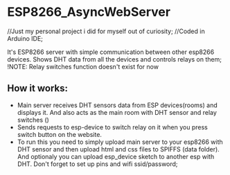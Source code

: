# ESP8266_AsyncWebServer
//Just my personal project i did for myself out of curiosity;
//Coded in Arduino IDE;

It's ESP8266 server with simple communication between other esp8266 devices.
Shows DHT data from all the devices and controls relays on them;
!NOTE: Relay switches function doesn't exist for now

## How it works:
* Main server receives DHT sensors data from ESP devices(rooms) and displays it.
And also acts as the main room with DHT sensor and relay switches ()
* Sends requests to esp-device to switch relay on it when you press switch button on the website.
* To run this you need to simply upload main server to your esp8266 with DHT sensor and then upload
html and css files to SPIFFS (data folder). And optionaly you can upload esp_device sketch to
another esp with DHT. Don't forget to set up pins and wifi ssid/password;
